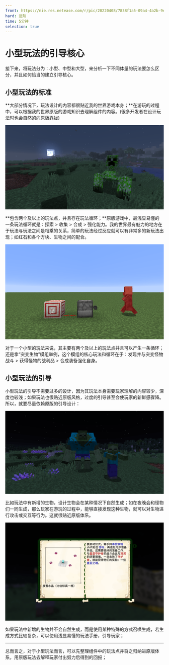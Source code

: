 ```yaml
---
front: https://nie.res.netease.com/r/pic/20220408/7838f1a5-09a4-4a2b-9ec8-641d2dc39b03.png
hard: 进阶
time: 5分钟
selection: true
---
```

# 小型玩法的引导核心

接下来，将玩法分为：小型、中型和大型，来分析一下不同体量的玩法要怎么区分，并且如何恰当的建立引导核心。

## 小型玩法的标准

**大部分情况下，玩法设计的内容都很贴近我的世界游戏本身；**在游玩的过程中，可以根据我的世界原版的游戏知识去理解组件的内容。(很多开发者在设计玩法时也会自然的向原版靠拢)

![15](./images/15.png)

**包含两个及以上的玩法点，并且存在玩法循环；**原版游戏中，最浅显易懂的一条玩法循环就是：探索 > 收集 > 合成 > 强化能力。我的世界最有魅力的地方在于玩法与玩法之间是相乘的关系，简单的玩法经过反应就可以有非常多的新玩法出现；如红石和各个方块、生物之间的配合。

![16](./images/16.png)

对于一个小型的玩法来说，其主要有两个及以上的玩法点并且可以产生一条循环；还是拿“突变生物”模组举例，这个模组的核心玩法和循环在于：发现并与突变怪物战斗 > 获得怪物的战利品 > 合成装备强化自身。

## 小型玩法的引导

小型玩法的引导不需要过多的设计，因为其玩法本身需要玩家理解的内容较少，深度也较浅；如果玩法也很贴近原版风格，过度的引导甚至会使玩家的新鲜感骤降。所以，就要尽量依赖原版的引导设计：

![17](./images/17.png)

比如玩法中有新增的生物，设计生物会在某种情况下自然生成；如在夜晚会和怪物们一同生成，那么玩家在游玩的过程中，能够直接发现这种生物，就可以对生物进行攻击或交互等行为。这就很贴近原版体系。

![18](./images/18.png)

如果玩法中新增的生物并不会自然生成，而是使用某种特殊的方式召唤生成，若生成方式比较复杂，可以使用浅显易懂的玩法手册，引导玩家；

------

总而言之，对于小型玩法而言，可以先整理组件中的玩法点并将之归纳进原版体系，用原版玩法去解释玩家付出努力后得到的回报；











